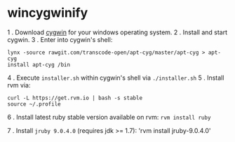 # wincygwinify

1 . Download [cygwin](http://cygwin.com/install.html) for your windows operating system.
2 . Install and start cygwin.
3 . Enter into cygwin's shell:

```
lynx -source rawgit.com/transcode-open/apt-cyg/master/apt-cyg > apt-cyg
install apt-cyg /bin
```

4 . Execute `installer.sh` within cygwin's shell via `./installer.sh`
5 . Install rvm via: 

```
curl -L https://get.rvm.io | bash -s stable
source ~/.profile
```

6 . Install latest ruby stable version available on rvm: `rvm install ruby`

7 . Install `jruby 9.0.4.0` (requires jdk >= 1.7): 'rvm install jruby-9.0.4.0'
